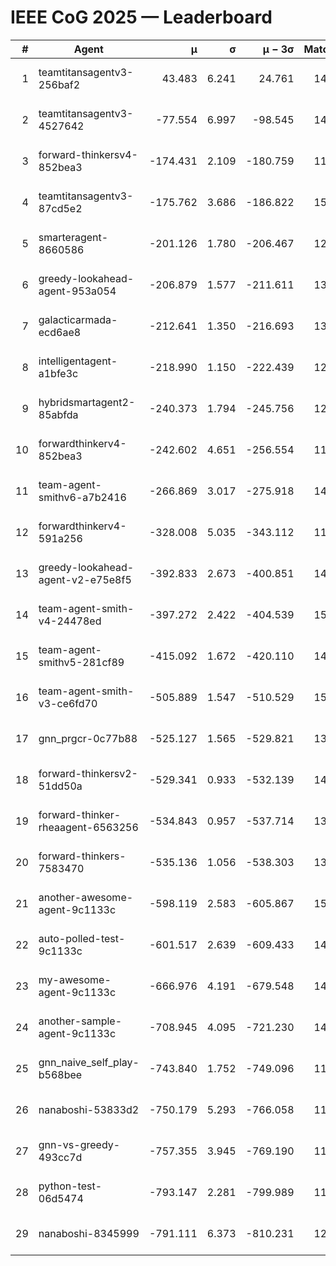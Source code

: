 # IEEE CoG 2025 — Leaderboard

| # | Agent | μ | σ | μ − 3σ | Matches | Updated |
|---:|---|---:|---:|---:|---:|---|
| 1 | teamtitansagentv3-256baf2 | 43.483 | 6.241 | 24.761 | 14876 | 2025-08-22 09:20 |
| 2 | teamtitansagentv3-4527642 | -77.554 | 6.997 | -98.545 | 14190 | 2025-08-22 09:20 |
| 3 | forward-thinkersv4-852bea3 | -174.431 | 2.109 | -180.759 | 11478 | 2025-08-22 09:20 |
| 4 | teamtitansagentv3-87cd5e2 | -175.762 | 3.686 | -186.822 | 15426 | 2025-08-22 09:20 |
| 5 | smarteragent-8660586 | -201.126 | 1.780 | -206.467 | 12225 | 2025-08-22 09:20 |
| 6 | greedy-lookahead-agent-953a054 | -206.879 | 1.577 | -211.611 | 13972 | 2025-08-22 09:20 |
| 7 | galacticarmada-ecd6ae8 | -212.641 | 1.350 | -216.693 | 13720 | 2025-08-22 09:20 |
| 8 | intelligentagent-a1bfe3c | -218.990 | 1.150 | -222.439 | 12376 | 2025-08-22 09:20 |
| 9 | hybridsmartagent2-85abfda | -240.373 | 1.794 | -245.756 | 12909 | 2025-08-22 09:20 |
| 10 | forwardthinkerv4-852bea3 | -242.602 | 4.651 | -256.554 | 11837 | 2025-08-22 09:20 |
| 11 | team-agent-smithv6-a7b2416 | -266.869 | 3.017 | -275.918 | 14240 | 2025-08-22 09:20 |
| 12 | forwardthinkerv4-591a256 | -328.008 | 5.035 | -343.112 | 11973 | 2025-08-22 09:20 |
| 13 | greedy-lookahead-agent-v2-e75e8f5 | -392.833 | 2.673 | -400.851 | 14312 | 2025-08-22 09:20 |
| 14 | team-agent-smith-v4-24478ed | -397.272 | 2.422 | -404.539 | 15022 | 2025-08-22 09:20 |
| 15 | team-agent-smithv5-281cf89 | -415.092 | 1.672 | -420.110 | 14500 | 2025-08-22 09:20 |
| 16 | team-agent-smith-v3-ce6fd70 | -505.889 | 1.547 | -510.529 | 15822 | 2025-08-22 09:20 |
| 17 | gnn_prgcr-0c77b88 | -525.127 | 1.565 | -529.821 | 13040 | 2025-08-22 09:20 |
| 18 | forward-thinkersv2-51dd50a | -529.341 | 0.933 | -532.139 | 14308 | 2025-08-22 09:20 |
| 19 | forward-thinker-rheaagent-6563256 | -534.843 | 0.957 | -537.714 | 13968 | 2025-08-22 09:20 |
| 20 | forward-thinkers-7583470 | -535.136 | 1.056 | -538.303 | 13520 | 2025-08-22 09:20 |
| 21 | another-awesome-agent-9c1133c | -598.119 | 2.583 | -605.867 | 15340 | 2025-08-22 09:20 |
| 22 | auto-polled-test-9c1133c | -601.517 | 2.639 | -609.433 | 14460 | 2025-08-22 09:20 |
| 23 | my-awesome-agent-9c1133c | -666.976 | 4.191 | -679.548 | 14500 | 2025-08-22 09:20 |
| 24 | another-sample-agent-9c1133c | -708.945 | 4.095 | -721.230 | 14500 | 2025-08-22 09:20 |
| 25 | gnn_naive_self_play-b568bee | -743.840 | 1.752 | -749.096 | 11440 | 2025-08-22 09:20 |
| 26 | nanaboshi-53833d2 | -750.179 | 5.293 | -766.058 | 11120 | 2025-08-22 09:20 |
| 27 | gnn-vs-greedy-493cc7d | -757.355 | 3.945 | -769.190 | 11840 | 2025-08-22 09:20 |
| 28 | python-test-06d5474 | -793.147 | 2.281 | -799.989 | 11930 | 2025-08-22 09:20 |
| 29 | nanaboshi-8345999 | -791.111 | 6.373 | -810.231 | 12250 | 2025-08-22 09:20 |
